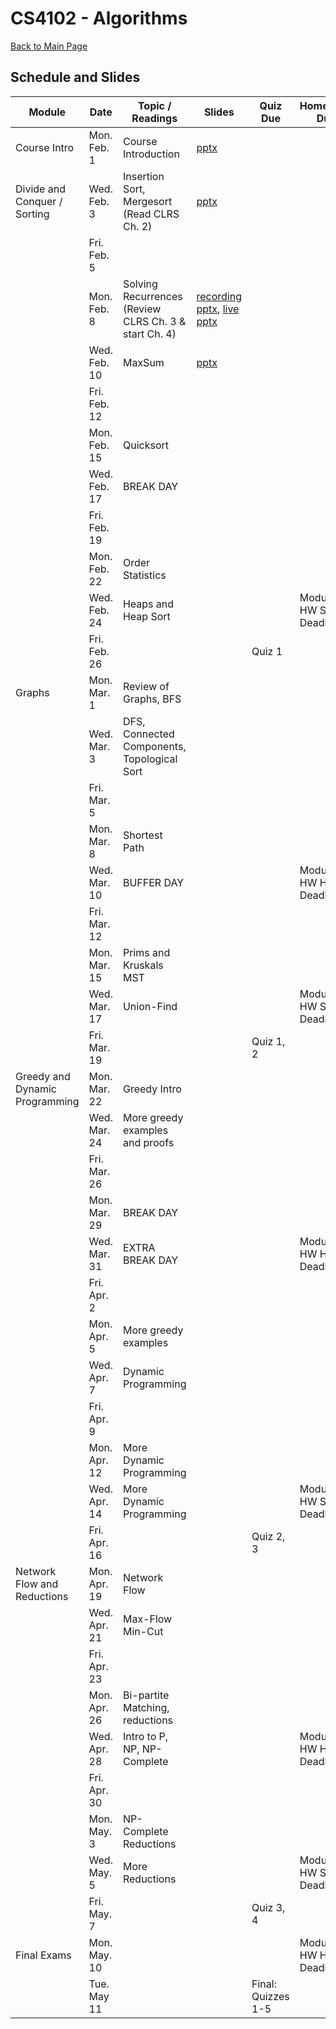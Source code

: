 CS4102 - Algorithms
===============================

[Back to Main Page](../readme.html)

<a name="introduction"></a>Schedule and Slides
--------------------------------------- 

| Module | Date | Topic / Readings | Slides | Quiz Due | Homework Due
|-----------------|------|-----------------------------|-------| -------| ------------------|
| Course Intro | Mon. Feb. 1 | Course Introduction | [pptx](./courseintroduction.pptx) | | |
| Divide and Conquer / Sorting | Wed. Feb. 3 | Insertion Sort, Mergesort <br/> (Read CLRS Ch. 2) | [pptx](./sorting-intro.pptx) | | |
| | Fri. Feb. 5  | | | | |
| | Mon. Feb. 8 | Solving Recurrences  <br/> (Review CLRS Ch. 3 & start Ch. 4) | [recording pptx](./recurrences_recorded.pptx), [live pptx](./recurrences_live.pptx) | | |
| | Wed. Feb. 10 | MaxSum | [pptx](./maxsum_recorded.pptx) | | |
| | Fri. Feb. 12  | | | | |
| | Mon. Feb. 15 | Quicksort | | | |
| | Wed. Feb. 17 | BREAK DAY | | | |
| | Fri. Feb. 19  | | | | |
| | Mon. Feb. 22 | Order Statistics | | | |
| | Wed. Feb. 24 | Heaps and Heap Sort | | | Module 1 HW Soft Deadline |
| | Fri. Feb. 26  | | | Quiz 1 | |
| Graphs | Mon. Mar. 1 | Review of Graphs, BFS | | | |
| | Wed. Mar. 3 | DFS, Connected Components, Topological Sort | | | |
| | Fri. Mar. 5  | | | | |
| | Mon. Mar. 8 | Shortest Path | | | |
| | Wed. Mar. 10 | BUFFER DAY | | | Module 1 HW Hard Deadline |
| | Fri. Mar. 12  | | | | |
| | Mon. Mar. 15 | Prims and Kruskals MST | | | |
| | Wed. Mar. 17 | Union-Find | | | Module 2 HW Soft Deadline |
| | Fri. Mar. 19  | | | Quiz 1, 2 | |
| Greedy and Dynamic Programming | Mon. Mar. 22 | Greedy Intro | | | |
| | Wed. Mar. 24 | More greedy examples and proofs | | | |
| | Fri. Mar. 26  | | | | |
| | Mon. Mar. 29 | BREAK DAY | | | |
| | Wed. Mar. 31 | EXTRA BREAK DAY | | | Module 2 HW Hard Deadline |
| | Fri. Apr. 2  | | | | |
| | Mon. Apr. 5 | More greedy examples | | | |
| | Wed. Apr. 7 | Dynamic Programming | | |  |
| | Fri. Apr. 9  | | | | |
| | Mon. Apr. 12 | More Dynamic Programming | | | |
| | Wed. Apr. 14 | More Dynamic Programming | | | Module 3 HW Soft Deadline |
| | Fri. Apr. 16  | | | Quiz 2, 3 | |
| Network Flow and Reductions | Mon. Apr. 19 | Network Flow | | | |
| | Wed. Apr. 21 | Max-Flow Min-Cut | | | |
| | Fri. Apr. 23  | | | | |
| | Mon. Apr. 26 | Bi-partite Matching, reductions | | | |
| | Wed. Apr. 28 | Intro to P, NP, NP-Complete | | | Module 3 HW Hard Deadline |
| | Fri. Apr. 30  | | | | |
| | Mon. May. 3 | NP-Complete Reductions | | | |
| | Wed. May. 5 | More Reductions | | | Module 4 HW Soft Deadline |
| | Fri. May. 7  | | | Quiz 3, 4 | |
| Final Exams | Mon. May. 10 | | | | Module 4 HW Hard Deadline |
| | Tue. May 11 | | | Final: Quizzes 1-5 | |

